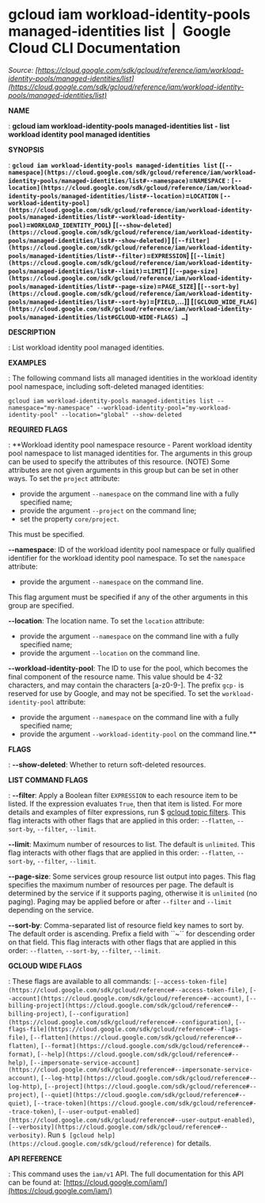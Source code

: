 # gcloud iam workload-identity-pools managed-identities list  |  Google Cloud CLI Documentation

*Source: [https://cloud.google.com/sdk/gcloud/reference/iam/workload-identity-pools/managed-identities/list](https://cloud.google.com/sdk/gcloud/reference/iam/workload-identity-pools/managed-identities/list)*

**NAME**

: **gcloud iam workload-identity-pools managed-identities list - list workload identity pool managed identities**

**SYNOPSIS**

: **`gcloud iam workload-identity-pools managed-identities list` (`[--namespace](https://cloud.google.com/sdk/gcloud/reference/iam/workload-identity-pools/managed-identities/list#--namespace)`=`NAMESPACE` : `[--location](https://cloud.google.com/sdk/gcloud/reference/iam/workload-identity-pools/managed-identities/list#--location)`=`LOCATION` `[--workload-identity-pool](https://cloud.google.com/sdk/gcloud/reference/iam/workload-identity-pools/managed-identities/list#--workload-identity-pool)`=`WORKLOAD_IDENTITY_POOL`) [`[--show-deleted](https://cloud.google.com/sdk/gcloud/reference/iam/workload-identity-pools/managed-identities/list#--show-deleted)`] [`[--filter](https://cloud.google.com/sdk/gcloud/reference/iam/workload-identity-pools/managed-identities/list#--filter)`=`EXPRESSION`] [`[--limit](https://cloud.google.com/sdk/gcloud/reference/iam/workload-identity-pools/managed-identities/list#--limit)`=`LIMIT`] [`[--page-size](https://cloud.google.com/sdk/gcloud/reference/iam/workload-identity-pools/managed-identities/list#--page-size)`=`PAGE_SIZE`] [`[--sort-by](https://cloud.google.com/sdk/gcloud/reference/iam/workload-identity-pools/managed-identities/list#--sort-by)`=[`FIELD`,…]] [`[GCLOUD_WIDE_FLAG](https://cloud.google.com/sdk/gcloud/reference/iam/workload-identity-pools/managed-identities/list#GCLOUD-WIDE-FLAGS) …`]**

**DESCRIPTION**

: List workload identity pool managed identities.

**EXAMPLES**

: The following command lists all managed identities in the workload identity pool
namespace, including soft-deleted managed identities:

```
gcloud iam workload-identity-pools managed-identities list --namespace="my-namespace" --workload-identity-pool="my-workload-identity-pool" --location="global" --show-deleted
```

**REQUIRED FLAGS**

: **Workload identity pool namespace resource - Parent workload identity pool
namespace to list managed identities for. The arguments in this group can be
used to specify the attributes of this resource. (NOTE) Some attributes are not
given arguments in this group but can be set in other ways.
To set the `project` attribute:

- provide the argument `--namespace` on the command line with a fully
specified name;
- provide the argument `--project` on the command line;
- set the property `core/project`.

This must be specified.

**--namespace**:
ID of the workload identity pool namespace or fully qualified identifier for the
workload identity pool namespace.
To set the `namespace` attribute:

- provide the argument `--namespace` on the command line.

This flag argument must be specified if any of the other arguments in this group
are specified.

**--location**:
The location name.
To set the `location` attribute:

- provide the argument `--namespace` on the command line with a fully
specified name;
- provide the argument `--location` on the command line.

**--workload-identity-pool**:
The ID to use for the pool, which becomes the final component of the resource
name. This value should be 4-32 characters, and may contain the characters
[a-z0-9-]. The prefix `gcp-` is reserved for use by Google, and may
not be specified.
To set the `workload-identity-pool` attribute:

- provide the argument `--namespace` on the command line with a fully
specified name;
- provide the argument `--workload-identity-pool` on the command line.**

**FLAGS**

: **--show-deleted**:
Whether to return soft-deleted resources.

**LIST COMMAND FLAGS**

: **--filter**:
Apply a Boolean filter `EXPRESSION` to each resource item
to be listed. If the expression evaluates `True`, then that item is
listed. For more details and examples of filter expressions, run $ [gcloud topic filters](https://cloud.google.com/sdk/gcloud/reference/topic/filters). This flag
interacts with other flags that are applied in this order:
`--flatten`, `--sort-by`, `--filter`,
`--limit`.

**--limit**:
Maximum number of resources to list. The default is `unlimited`. This
flag interacts with other flags that are applied in this order:
`--flatten`, `--sort-by`, `--filter`,
`--limit`.

**--page-size**:
Some services group resource list output into pages. This flag specifies the
maximum number of resources per page. The default is determined by the service
if it supports paging, otherwise it is `unlimited` (no paging).
Paging may be applied before or after `--filter` and
`--limit` depending on the service.

**--sort-by**:
Comma-separated list of resource field key names to sort by. The default order
is ascending. Prefix a field with ``~´´ for descending order on that
field. This flag interacts with other flags that are applied in this order:
`--flatten`, `--sort-by`, `--filter`,
`--limit`.

**GCLOUD WIDE FLAGS**

: These flags are available to all commands: `[--access-token-file](https://cloud.google.com/sdk/gcloud/reference#--access-token-file)`,
`[--account](https://cloud.google.com/sdk/gcloud/reference#--account)`, `[--billing-project](https://cloud.google.com/sdk/gcloud/reference#--billing-project)`,
`[--configuration](https://cloud.google.com/sdk/gcloud/reference#--configuration)`,
`[--flags-file](https://cloud.google.com/sdk/gcloud/reference#--flags-file)`,
`[--flatten](https://cloud.google.com/sdk/gcloud/reference#--flatten)`, `[--format](https://cloud.google.com/sdk/gcloud/reference#--format)`, `[--help](https://cloud.google.com/sdk/gcloud/reference#--help)`, `[--impersonate-service-account](https://cloud.google.com/sdk/gcloud/reference#--impersonate-service-account)`,
`[--log-http](https://cloud.google.com/sdk/gcloud/reference#--log-http)`,
`[--project](https://cloud.google.com/sdk/gcloud/reference#--project)`, `[--quiet](https://cloud.google.com/sdk/gcloud/reference#--quiet)`, `[--trace-token](https://cloud.google.com/sdk/gcloud/reference#--trace-token)`, `[--user-output-enabled](https://cloud.google.com/sdk/gcloud/reference#--user-output-enabled)`,
`[--verbosity](https://cloud.google.com/sdk/gcloud/reference#--verbosity)`.
Run `$ [gcloud help](https://cloud.google.com/sdk/gcloud/reference)` for details.

**API REFERENCE**

: This command uses the `iam/v1` API. The full documentation for this
API can be found at: [https://cloud.google.com/iam/](https://cloud.google.com/iam/)